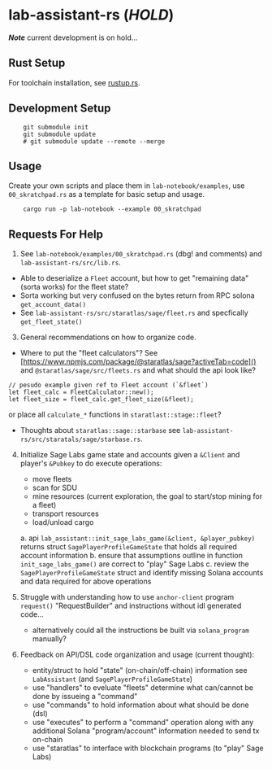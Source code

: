 # lab-assistant-rs (*HOLD*)

**_Note_** current development is on hold...

## Rust Setup

For toolchain installation, see [rustup.rs](https://rustup.rs/).

## Development Setup

```
    git submodule init
    git submodule update
    # git submodule update --remote --merge
```

## Usage

Create your own scripts and place them in `lab-notebook/examples`, use `00_skratchpad.rs`
as a template for basic setup and usage.

```
    cargo run -p lab-notebook --example 00_skratchpad
```

## Requests For Help

1. See `lab-notebook/examples/00_skratchpad.rs` (dbg! and comments) and `lab-assistant-rs/src/lib.rs`.

* Able to deserialize a `Fleet` account, but how to get "remaining data" (sorta works) for the fleet state?
* Sorta working but very confused on the bytes return from RPC solona `get_account_data()`
* See `lab-assistant-rs/src/staratlas/sage/fleet.rs` and specfically `get_fleet_state()`

3. General recommendations on how to organize code.

* Where to put the "fleet calculators"? See [https://www.npmjs.com/package/@staratlas/sage?activeTab=code]() and `@staratlas/sage/src/fleets.rs` and what should the api look like?

```
// pesudo example given ref to Fleet account (`&fleet`)
let fleet_calc = FleetCalculator::new();
let fleet_size = fleet_calc.get_fleet_size(&fleet);
```

or place all `calculate_*` functions in `staratlast::stage::fleet`?

* Thoughts about `staratlas::sage::starbase` see `lab-assistant-rs/src/staratals/sage/starbase.rs`.

4. Initialize Sage Labs game state and accounts given a `&Client` and player's `&Pubkey` to do execute operations:

    * move fleets
    * scan for SDU
    * mine resources (current exploration, the goal to start/stop mining for a fleet)
    * transport resources
    * load/unload cargo

    a. api `lab_assistant::init_sage_labs_game(&client, &player_pubkey)` returns struct `SagePlayerProfileGameState` that holds all required account information
    b. ensure that assumptions outline in function `init_sage_labs_game()` are correct to "play" Sage Labs
    c. review the `SagePlayerProfileGameState` struct and identify missing Solana accounts and data required for above operations

5. Struggle with understanding how to use `anchor-client` program `request()` "RequestBuilder" and instructions without idl generated code...
    * alternatively could all the instructions be built via `solana_program` manually?

6. Feedback on API/DSL code organization and usage (current thought):

    * entity/struct to hold "state" (on-chain/off-chain) information see `LabAssistant` (and `SagePlayerProfileGameState`)
    * use "handlers" to eveluate "fleets" determine what can/cannot be done by issueing a "command"
    * use "commands" to hold information about what should be done (dsl)
    * use "executes" to perform a "command" operation along with any additional Solana "program/account" information needed to send tx on-chain
    * use "staratlas" to interface with blockchain programs (to "play" Sage Labs)